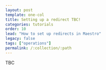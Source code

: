 ```yaml
---
layout: post
template: one-col
title: Setting up a redirect TBC!
categories: tutorials
order: 10
lead: "How to set up redirects in Maestro"
legacy: false
tags: ["operations"]
permalink: /:collection/:path
---
```


TBC